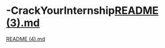 # -CrackYourInternship[README (3).md](https://github.com/khushi2762/-CrackYourInternship/files/8779714/README.3.md)
[README (4).md](https://github.com/khushi2762/-CrackYourInternship/files/8779813/README.4.md)
